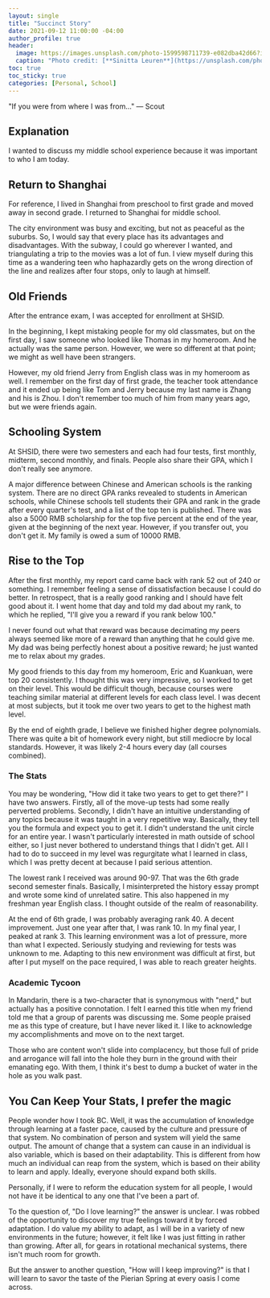 ```yaml
---
layout: single
title: "Succinct Story"
date: 2021-09-12 11:00:00 -04:00
author_profile: true
header: 
  image: https://images.unsplash.com/photo-1599598711739-e082dba42d66?ixid=MnwxMjA3fDB8MHxwaG90by1wYWdlfHx8fGVufDB8fHx8&ixlib=rb-1.2.1&auto=format&fit=crop&w=1050&q=80
  caption: "Photo credit: [**Sinitta Leuren**](https://unsplash.com/photos/g54aAP8dUW8)"
toc: true
toc_sticky: true
categories: [Personal, School]
---
```


"If you were from where I was from..." — Scout

## Explanation

I wanted to discuss my middle school experience because it was important to who I am today. 

## Return to Shanghai

For reference, I lived in Shanghai from preschool to first grade and moved away in second grade. I returned to Shanghai for middle school. 

The city environment was busy and exciting, but not as peaceful as the suburbs. So, I would say that every place has its advantages and disadvantages. With the subway, I could go wherever I wanted, and triangulating a trip to the movies was a lot of fun. I view myself during this time as a wandering teen who haphazardly gets on the wrong direction of the line and realizes after four stops, only to laugh at himself.

## Old Friends

After the entrance exam, I was accepted for enrollment at SHSID.

In the beginning, I kept mistaking people for my old classmates, but on the first day, I saw someone who looked like Thomas in my homeroom. And he actually was the same person. However, we were so different at that point; we might as well have been strangers. 

However, my old friend Jerry from English class was in my homeroom as well. I remember on the first day of first grade, the teacher took attendance and it ended up being like Tom and Jerry because my last name is Zhang and his is Zhou. I don't remember too much of him from many years ago, but we were friends again. 

## Schooling System

At SHSID, there were two semesters and each had four tests, first monthly, midterm, second monthly, and finals. People also share their GPA, which I don't really see anymore. 

A major difference between Chinese and American schools is the ranking system. There are no direct GPA ranks revealed to students in American schools, while Chinese schools tell students their GPA and rank in the grade after every quarter's test, and a list of the top ten is published. There was also a 5000 RMB scholarship for the top five percent at the end of the year, given at the beginning of the next year. However, if you transfer out, you don't get it. My family is owed a sum of 10000 RMB.

## Rise to the Top

After the first monthly, my report card came back with rank 52 out of 240 or something. I remember feeling a sense of dissatisfaction because I could do better. In retrospect, that is a really good ranking and I should have felt good about it. I went home that day and told my dad about my rank, to which he replied, "I'll give you a reward if you rank below 100." 

I never found out what that reward was because decimating my peers always seemed like more of a reward than anything that he could give me. My dad was being perfectly honest about a positive reward; he just wanted me to relax about my grades. 

My good friends to this day from my homeroom, Eric and Kuankuan, were top 20 consistently. I thought this was very impressive, so I worked to get on their level. This would be difficult though, because courses were teaching similar material at different levels for each class level. I was decent at most subjects, but it took me over two years to get to the highest math level. 

By the end of eighth grade, I believe we finished higher degree polynomials. There was quite a bit of homework every night, but still mediocre by local standards. However, it was likely 2-4 hours every day (all courses combined). 

### The Stats

You may be wondering, "How did it take two years to get to get there?" I have two answers. Firstly, all of the move-up tests had some really perverted problems. Secondly, I didn't have an intuitive understanding of any topics because it was taught in a very repetitive way. Basically, they tell you the formula and expect you to get it. I didn't understand the unit circle for an entire year. I wasn't particularly interested in math outside of school either, so I just never bothered to understand things that I didn't get. All I had to do to succeed in my level was regurgitate what I learned in class, which I was pretty decent at because I paid serious attention. 

The lowest rank I received was around 90-97. That was the 6th grade second semester finals. Basically, I misinterpreted the history essay prompt and wrote some kind of unrelated satire. This also happened in my freshman year English class. I thought outside of the realm of reasonability. 

At the end of 6th grade, I was probably averaging rank 40. A decent improvement. Just one year after that, I was rank 10. In my final year, I peaked at rank 3. This learning environment was a lot of pressure, more than what I expected. Seriously studying and reviewing for tests was unknown to me. Adapting to this new environment was difficult at first, but after I put myself on the pace required, I was able to reach greater heights. 

### Academic Tycoon

In Mandarin, there is a two-character that is synonymous with "nerd," but actually has a positive connotation. I felt I earned this title when my friend told me that a group of parents was discussing me. Some people praised me as this type of creature, but I have never liked it. I like to acknowledge my accomplishments and move on to the next target. 

Those who are content won't slide into complacency, but those full of pride and arrogance will fall into the hole they burn in the ground with their emanating ego. With them, I think it's best to dump a bucket of water in the hole as you walk past.

## You Can Keep Your Stats, I prefer the magic

People wonder how I took BC. Well, it was the accumulation of knowledge through learning at a faster pace, caused by the culture and pressure of that system. No combination of person and system will yield the same output. The amount of change that a system can cause in an individual is also variable, which is based on their adaptability. This is different from how much an individual can reap from the system, which is based on their ability to learn and apply. Ideally, everyone should expand both skills. 

Personally, if I were to reform the education system for all people, I would not have it be identical to any one that I've been a part of. 

To the question of, "Do I love learning?" the answer is unclear. I was robbed of the opportunity to discover my true feelings toward it by forced adaptation. I do value my ability to adapt, as I will be in a variety of new environments in the future; however, it felt like I was just fitting in rather than growing. After all, for gears in rotational mechanical systems, there isn't much room for growth.

But the answer to another question, "How will I keep improving?" is that I will learn to savor the taste of the Pierian Spring at every oasis I come across. 
